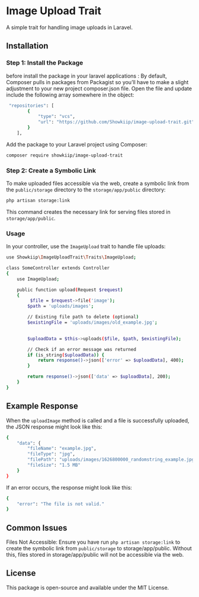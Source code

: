 # Image Upload Trait

A simple trait for handling image uploads in Laravel.

## Installation

### Step 1: Install the Package
before install the package in your laravel applications :
By default, Composer pulls in packages from Packagist so you’ll have to make a slight adjustment to your new project composer.json file. Open the file and update include the following array somewhere in the object:
```bash
 "repositories": [
        {
            "type": "vcs",
            "url": "https://github.com/Showkiip/image-upload-trait.git"
        }
    ],
```
Add the package to your Laravel project using Composer:



 ```bash
composer require showkiip/image-upload-trait
```


### Step 2: Create a Symbolic Link

To make uploaded files accessible via the web, create a symbolic link from the `public/storage` directory to the `storage/app/public` directory:

```bash
php artisan storage:link
```
This command creates the necessary link for serving files stored in `storage/app/public`.



### Usage

In your controller, use the `ImageUpload` trait to handle file uploads:

```bash
use Showkiip\ImageUploadTrait\Traits\ImageUpload;

class SomeController extends Controller
{
    use ImageUpload;

    public function upload(Request $request)
    {
         $file = $request->file('image');
        $path = 'uploads/images';

        // Existing file path to delete (optional)
        $existingFile = 'uploads/images/old_example.jpg';

        
        $uploadData = $this->uploads($file, $path, $existingFile);

        // Check if an error message was returned
        if (is_string($uploadData)) {
            return response()->json(['error' => $uploadData], 400);
        }

        return response()->json(['data' => $uploadData], 200);
    }
}

```

## Example Response
When the `uploadImage` method is called and a file is successfully uploaded, the JSON response might look like this:


```bash
{
    "data": {
        "fileName": "example.jpg",
        "fileType": "jpg",
        "filePath": "uploads/images/1626800000_randomstring_example.jpg",
        "fileSize": "1.5 MB"
    }
}

```
If an error occurs, the response might look like this:
``` bash
{
    "error": "The file is not valid."
}
```


## Common Issues

Files Not Accessible: Ensure you have run `php artisan storage:link` to create the symbolic link from `public/storage` to storage/app/public. Without this, files stored in storage/app/public will not be accessible via the web.

## License

This package is open-source and available under the MIT License.




